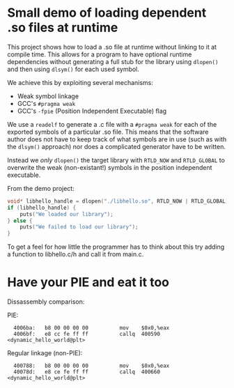 # Small demo of loading dependent .so files at runtime

This project shows how to load a .so file at runtime without linking to it at compile time. This allows for a program to have optional runtime dependencies without generating a full stub for the library using `dlopen()` and then using `dlsym()` for each used symbol.

We achieve this by exploiting several mechanisms:

  * Weak symbol linkage
  * GCC's `#pragma weak`
  * GCC's `-fpie` (Position Independent Executable) flag

We use a `readelf` to generate a .c file with a `#pragma weak` for each of the exported symbols of a particular .so file. This means that the software author does not have to keep track of what symbols are in use (such as with the `dlsym()` approach) nor does a complicated generator have to be written.

Instead we *only* `dlopen()` the target library with `RTLD_NOW` and `RTLD_GLOBAL` to overwrite the weak (non-existant!) symbols in the position independent executable.

From the demo project:

```c
void* libhello_handle = dlopen("./libhello.so", RTLD_NOW | RTLD_GLOBAL);
if (libhello_handle) {
    puts("We loaded our library");
} else {
    puts("We failed to load our library");
}

```

To get a feel for how little the programmer has to think about this try adding a function to libhello.c/h and call it from main.c.

# Have your PIE and eat it too

Dissassembly comparison:

PIE:
```
  4006ba:	b8 00 00 00 00       	mov    $0x0,%eax
  4006bf:	e8 cc fe ff ff       	callq  400590 <dynamic_hello_world@plt>
```

Regular linkage (non-PIE):
```
  400788:	b8 00 00 00 00       	mov    $0x0,%eax
  40078d:	e8 ce fe ff ff       	callq  400660 <dynamic_hello_world@plt>
```

